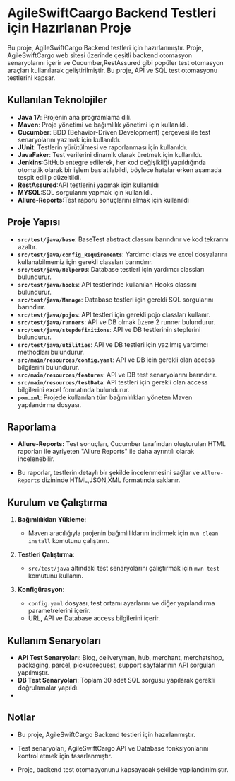 # AgileSwiftCaargo Backend Testleri için Hazırlanan Proje

Bu proje, AgileSwiftCargo Backend testleri için hazırlanmıştır. Proje, AgileSwiftCargo web sitesi üzerinde çeşitli backend otomasyon senaryolarını içerir ve Cucumber,RestAssured gibi popüler test otomasyon araçları kullanılarak geliştirilmiştir. Bu proje, API ve SQL test otomasyonu testlerini kapsar.

## Kullanılan Teknolojiler

- **Java 17**: Projenin ana programlama dili.
- **Maven**: Proje yönetimi ve bağımlılık yönetimi için kullanıldı.
- **Cucumber**: BDD (Behavior-Driven Development) çerçevesi ile test senaryolarını yazmak için kullanıldı.
- **JUnit**: Testlerin yürütülmesi ve raporlanması için kullanıldı.
- **JavaFaker**: Test verilerini dinamik olarak üretmek için kullanıldı.
- **Jenkins**:GitHub entegre edilerek, her kod değişikliği yapıldığında otomatik olarak bir işlem başlatılabildi, böylece hatalar erken aşamada tespit edilip düzeltildi.
- **RestAssured**:API testlerini yapmak için kullanıldı
- **MYSQL**:SQL sorgularını yapmak için kullanıldı.
- **Allure-Reports**:Test raporu sonuçlarını almak için kullanıldı

## Proje Yapısı

- **`src/test/java/base`**: BaseTest abstract classını barındırır ve kod tekrarını azaltır.
- **`src/test/java/config_Requirements`**: Yardımcı class ve excel dosyalarını kullanabilmemiz için gerekli classları barındırır.
- **`src/test/java/HelperDB`**: Database testleri için yardımcı classları bulundurur.
- **`src/test/java/hooks`**: API testlerinde kullanılan Hooks classını bulundurur.
- **`src/test/java/Manage`**: Database testleri için gerekli SQL sorgularını barındırır.
- **`src/test/java/pojos`**: API testleri için gerekli pojo classları kullanır.
- **`src/test/java/runners`**: API ve DB olmak üzere 2 runner bulundurur.
- **`src/test/java/stepdefinitions`**: API ve DB testlerinin steplerini bulundurur.
- **`src/test/java/utilities`**: API ve DB testleri için yazılmış yardımcı methodları bulundurur.
- **`src/main/resources/config.yaml`**: API ve DB için gerekli olan access bilgilerini bulundurur.
- **`src/main/resources/features`**: API ve DB test senaryolarını barındırır.
- **`src/main/resources/testData`**: API testleri için gerekli olan access bilgilerini excel formatında bulundurur.
- **`pom.xml`**: Projede kullanılan tüm bağımlılıkları yöneten Maven yapılandırma dosyası.

## Raporlama

- **Allure-Reports:** Test sonuçları, Cucumber tarafından oluşturulan HTML raporları ile ayriyeten "Allure Reports" ile daha ayrıntılı olarak incelenebilir.
         
- Bu raporlar, testlerin detaylı bir şekilde incelenmesini sağlar ve `Allure-Reports` dizininde HTML,JSON,XML formatında saklanır.

## Kurulum ve Çalıştırma

1. **Bağımlılıkları Yükleme**:
    - Maven aracılığıyla projenin bağımlılıklarını indirmek için `mvn clean install` komutunu çalıştırın.

2. **Testleri Çalıştırma**:
    - `src/test/java` altındaki test senaryolarını çalıştırmak için `mvn test` komutunu kullanın.

3. **Konfigürasyon**:
    - `config.yaml` dosyası, test ortamı ayarlarını ve diğer yapılandırma parametrelerini içerir.
    - URL, API ve Database access bilgilerini içerir.

## Kullanım Senaryoları

- **API Test Senaryoları**: Blog, deliveryman, hub, merchant, merchatshop, packaging, parcel, pickuprequest, support sayfalarının API sorguları yapılmıştır.
- **DB Test Senaryoları**: Toplam 30 adet SQL sorgusu yapılarak gerekli doğrulamalar yapıldı.
- 
## Notlar

- Bu proje, AgileSwiftCargo Backend testleri için hazırlanmıştır.

- Test senaryoları, AgileSwiftCargo API ve Database fonksiyonlarını kontrol etmek için tasarlanmıştır.

- Proje, backend test otomasyonunu kapsayacak şekilde yapılandırılmıştır.








